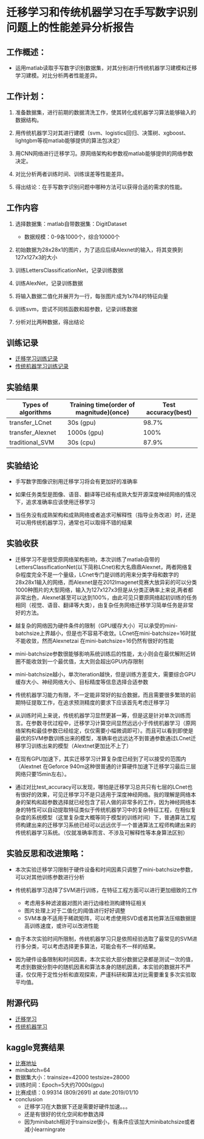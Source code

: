 # 迁移学习和传统机器学习在手写数字识别问题上的性能差异分析报告

## 工作概述：

* 运用matlab读取手写数字识别数据集，对其分别进行传统机器学习建模和迁移学习建模。对比分析两者性能差异。

## 工作计划：

1. 准备数据集，进行前期的数据清洗工作，使其转化成机器学习算法能够输入的数据结构。

2. 用传统机器学习对其进行建模（svm、logistics回归、决策树、xgboost、lightgbm等视matlab能够提供的算法包决定）

3. 用CNN网络进行迁移学习。原网络架构和参数视matlab能够提供的网络参数决定。

4. 对比分析两者训练时间、训练误差等性能差异。

5. 得出结论：在手写数字识别问题中哪种方法可以获得合适的需求的性能。


## 工作内容

1. 选择数据集：matlab自带数据集：DigitDataset
    - 数据规模：0-9各1000个，综合10000个

2. 初始数据为28x28x1的图片，为了适应后续Alexnet的输入，将其变换到127x127x3的大小

3. 训练LettersClassificationNet，记录训练数据

4. 训练AlexNet，记录训练数据

5. 将输入数据二值化并展开为一行，每张图片成为1x784的特征向量

6. 训练svm，尝试不同核函数和超参数，记录训练数据

7. 分析对比两种数据，得出结论

## 训练记录

- [迁移学习训练记录](./transfer_training_data/readme.md)
- [传统机器学习训练记录](./traditionalML_training_data/readme.md)

## 实验结果

| Types of algorithms | Training time(order of magnitude)(once) | Test accuracy(best) |
| ------------------- | ------------ | ------------------- |
| transfer_LCnet      | 30s  (gpu)   | 98.7%               |
| transfer_Alexnet    | 1000s  (gpu) | 100%                |
| traditional_SVM     | 30s (cpu)    | 87.9%               |

## 实验结论

- 手写数字图像识别用迁移学习将会有更加好的准确率

- 如果任务类型是图像、语音、翻译等已经有成熟大型开源深度神经网络的情况下，追求准确率应该使用迁移学习

- 当任务没有成熟架构和成熟网络或者追求可解释性（指导业务改进）时，还是可以用传统机器学习，通常也可以取得不错的结果


## 实验收获

- 迁移学习不是很受原网络架构影响，本次训练了matlab自带的LettersClassificationNet(以下简称LCnet)和大名鼎鼎Alexnet，两者网络复杂程度完全不是一个量级，LCnet专门是训练的用来分类字母和数字的28x28x1输入的网络，而Alexnet是在2012Imagenet竞赛大放异彩的可以分类1000种图片的大型网络，输入为127x127x3但是从分类正确率上来说,两者都非常出色，Alexnet甚至可以达到100%，由此可见只要原网络起初训练的任务相同（视觉、语音、翻译等大类），由复杂任务网络迁移学习简单任务是非常好的方法。

- 越复杂的网络因为硬件条件的限制（GPU缓存大小）可以承受的mini-batchsize上界越小，但是也不容易不收敛。LCnet在mini-batchsize=16时就不能收敛，然而Alexnetzai 在mini-batchsize=16仍然有很好的性能

- mini-batchsize参数很能够影响系统训练后的性能，太小则会在最优解附近转圈不能收敛到一个最优值，太大则会超出GPU内存限制

- mini-batchsize越小，单次iteration越快，但是训练方差变大，需要综合GPU缓存大小、神经网络大小、目标精度等信息选择合适参数

- 传统机器学习能力有限，不一定能非常好的拟合数据，而且需要很多繁琐的前期特征提取工作，在追求预测精度的要求下应该首先考虑迁移学习

- 从训练时间上来说，传统机器学习显然更甚一筹，但是这是针对单次训练而言。在参数寻优过程中，迁移学习计算空间显然远远小于传统机器学习（原网络架构和最佳参数已经给定，仅仅需要小幅微调即可）。而且可以看到即使是最优的SVM参数训练出来的模型，准确率也远远达不到普通参数通过LCnet迁移学习训练出来的模型（Alextnet更加比不上了）

- 在现有GPU加速下，其实迁移学习计算复杂度已经到了可以接受的范围内（Alextnet 在Geforce 940m这种很普通的计算硬件加速下迁移学习最后三层网络只要15min左右）。

- 通过对比test_accuracy可以发现，哪怕是迁移学习总共只有七层的LCnet也有很好的效果，可见迁移学习不是只适用于深度神经网络。我的理解是网络本身的架构和超参数选择就已经包含了前人做的非常多的工作，因为神经网络本身的特性可以自动提取特征类似于传统机器学习中的复杂特征工程，在相似复杂度的系统模型（这里复杂度大概等同于模型的训练时间）下，普通算法工程师构建出来的迁移学习系统已经可以远远优于一个普通算法工程师构建出来的传统机器学习系统。（仅就准确率而言、不涉及可解释性等本身算法区别）
  
## 实验反思和改进策略：

- 本次实验迁移学习限制于硬件设备和时间因素只调整了mini-batchsize参数，可以对其他训练参数进行分析

- 传统机器学习选择了SVM进行训练，在特征工程方面可以进行更加细致的工作
    - 考虑用多种滤波器对图片进行边缘检测构建特征相关
    - 图片处理上对于二值化的阈值进行好好调整
    - SVM本身不适用于稀疏矩阵，可以考虑使用SVD或者其他算法压缩数据提高训练速度，或许可以改进性能

- 由于本次实验时间所限制，传统机器学习只是依照经验选取了最常见的SVM进行多分类，可以考虑选择更多算法，可能会有不一样的结果。

- 因为硬件设备限制和时间因素，本次实验大部分数据记录都是测试一次的值，考虑到数据分割中的随机因素和算法本身的随机因素，本实验的数据并不严谨，仅仅用于定性分析和直观探索，严谨科研和算法对比需要重复多次实验取平均值。

## 附源代码

- [迁移学习](./transfer_learning.m)
- [传统机器学习](./ML_traditonal.m)

## kaggle竞赛结果
- [比赛地址](https://www.kaggle.com/c/digit-recognizer)
- minibatch=64
- 数据集大小：trainsize=42000 testsize=28000
- 训练时间：Epoch=5大约7000s(gpu)
- 比赛成绩：0.99314 (809/2691) at date:2019/01/10
- conclusion
  - 迁移学习在大数据下还是需要好硬件加速。。。
  - 还是有很好的优化空间和参数选择
  - 因为minibatch相对于trainsize很小，有条件应该加大minibatchsize或者减小learningrate
